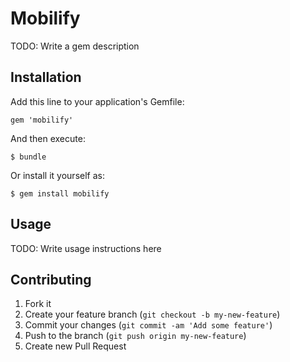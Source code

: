 # Mobilify

TODO: Write a gem description

## Installation

Add this line to your application's Gemfile:

    gem 'mobilify'

And then execute:

    $ bundle

Or install it yourself as:

    $ gem install mobilify

## Usage

TODO: Write usage instructions here

## Contributing

1. Fork it
2. Create your feature branch (`git checkout -b my-new-feature`)
3. Commit your changes (`git commit -am 'Add some feature'`)
4. Push to the branch (`git push origin my-new-feature`)
5. Create new Pull Request
